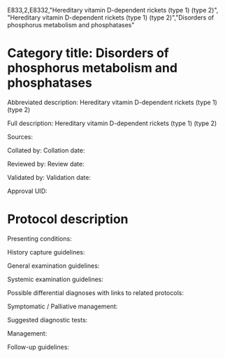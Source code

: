 E833,2,E8332,"Hereditary vitamin D-dependent rickets (type 1) (type 2)", "Hereditary vitamin D-dependent rickets (type 1) (type 2)","Disorders of phosphorus metabolism and phosphatases"
# Category title: Disorders of phosphorus metabolism and phosphatases

Abbreviated description: Hereditary vitamin D-dependent rickets (type 1) (type 2)

Full description: Hereditary vitamin D-dependent rickets (type 1) (type 2)

Sources:

Collated by:
Collation date:

Reviewed by:
Review date:

Validated by:
Validation date:

Approval UID:

# Protocol description

Presenting conditions:

History capture guidelines:

General examination guidelines:

Systemic examination guidelines:

Possible differential diagnoses with links to related protocols:

Symptomatic / Palliative management:

Suggested diagnostic tests:

Management:

Follow-up guidelines:

